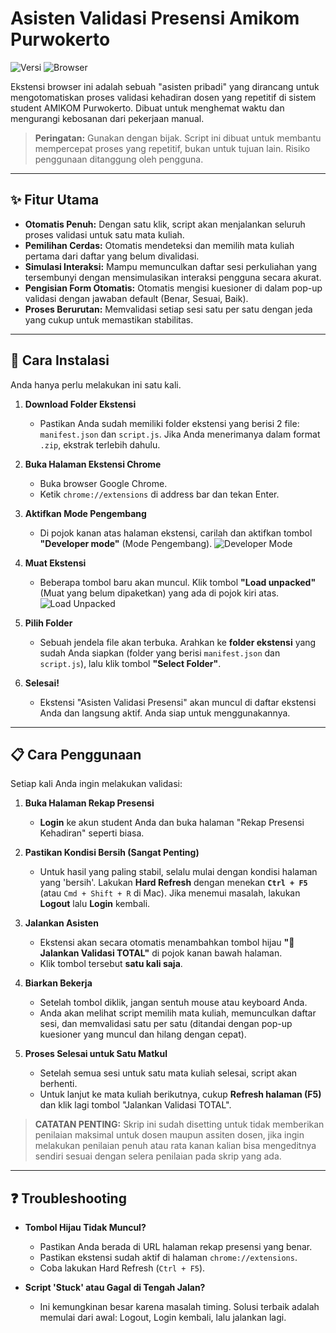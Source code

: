 # Asisten Validasi Presensi Amikom Purwokerto

![Versi](https://img.shields.io/badge/versi-1.0-brightgreen)
![Browser](https://img.shields.io/badge/browser-Chrome-blue)

Ekstensi browser ini adalah sebuah "asisten pribadi" yang dirancang untuk mengotomatiskan proses validasi kehadiran dosen yang repetitif di sistem student AMIKOM Purwokerto. Dibuat untuk menghemat waktu dan mengurangi kebosanan dari pekerjaan manual.

> **Peringatan:** Gunakan dengan bijak. Script ini dibuat untuk membantu mempercepat proses yang repetitif, bukan untuk tujuan lain. Risiko penggunaan ditanggung oleh pengguna.

---

## ✨ Fitur Utama
- **Otomatis Penuh:** Dengan satu klik, script akan menjalankan seluruh proses validasi untuk satu mata kuliah.
- **Pemilihan Cerdas:** Otomatis mendeteksi dan memilih mata kuliah pertama dari daftar yang belum divalidasi.
- **Simulasi Interaksi:** Mampu memunculkan daftar sesi perkuliahan yang tersembunyi dengan mensimulasikan interaksi pengguna secara akurat.
- **Pengisian Form Otomatis:** Otomatis mengisi kuesioner di dalam pop-up validasi dengan jawaban default (Benar, Sesuai, Baik).
- **Proses Berurutan:** Memvalidasi setiap sesi satu per satu dengan jeda yang cukup untuk memastikan stabilitas.

---

## 🚀 Cara Instalasi

Anda hanya perlu melakukan ini satu kali.

1.  **Download Folder Ekstensi**
    -   Pastikan Anda sudah memiliki folder ekstensi yang berisi 2 file: `manifest.json` dan `script.js`. Jika Anda menerimanya dalam format `.zip`, ekstrak terlebih dahulu.

2.  **Buka Halaman Ekstensi Chrome**
    -   Buka browser Google Chrome.
    -   Ketik `chrome://extensions` di address bar dan tekan Enter.

3.  **Aktifkan Mode Pengembang**
    -   Di pojok kanan atas halaman ekstensi, carilah dan aktifkan tombol **"Developer mode"** (Mode Pengembang).
    ![Developer Mode](https://i.imgur.com/Wvj4AJ5.jpeg)

4.  **Muat Ekstensi**
    -   Beberapa tombol baru akan muncul. Klik tombol **"Load unpacked"** (Muat yang belum dipaketkan) yang ada di pojok kiri atas.
    ![Load Unpacked](https://i.imgur.com/puKoJGi.jpeg)

5.  **Pilih Folder**
    -   Sebuah jendela file akan terbuka. Arahkan ke **folder ekstensi** yang sudah Anda siapkan (folder yang berisi `manifest.json` dan `script.js`), lalu klik tombol **"Select Folder"**.

6.  **Selesai!**
    -   Ekstensi "Asisten Validasi Presensi" akan muncul di daftar ekstensi Anda dan langsung aktif. Anda siap untuk menggunakannya.

---

## 📋 Cara Penggunaan

Setiap kali Anda ingin melakukan validasi:

1.  **Buka Halaman Rekap Presensi**
    -   **Login** ke akun student Anda dan buka halaman "Rekap Presensi Kehadiran" seperti biasa.

2.  **Pastikan Kondisi Bersih (Sangat Penting)**
    -   Untuk hasil yang paling stabil, selalu mulai dengan kondisi halaman yang 'bersih'. Lakukan **Hard Refresh** dengan menekan **`Ctrl + F5`** (atau `Cmd + Shift + R` di Mac). Jika menemui masalah, lakukan **Logout** lalu **Login** kembali.

3.  **Jalankan Asisten**
    -   Ekstensi akan secara otomatis menambahkan tombol hijau **"🚀 Jalankan Validasi TOTAL"** di pojok kanan bawah halaman.
    -   Klik tombol tersebut **satu kali saja**.

4.  **Biarkan Bekerja**
    -   Setelah tombol diklik, jangan sentuh mouse atau keyboard Anda.
    -   Anda akan melihat script memilih mata kuliah, memunculkan daftar sesi, dan memvalidasi satu per satu (ditandai dengan pop-up kuesioner yang muncul dan hilang dengan cepat).

5.  **Proses Selesai untuk Satu Matkul**
    -   Setelah semua sesi untuk satu mata kuliah selesai, script akan berhenti.
    -   Untuk lanjut ke mata kuliah berikutnya, cukup **Refresh halaman (F5)** dan klik lagi tombol "Jalankan Validasi TOTAL".

> **CATATAN PENTING:** Skrip ini sudah disetting untuk tidak memberikan penilaian maksimal untuk dosen maupun assiten dosen, jika ingin melakukan penilaian penuh atau rata kanan kalian bisa mengeditnya sendiri sesuai dengan selera penilaian pada skrip yang ada.
---

## ❓ Troubleshooting

-   **Tombol Hijau Tidak Muncul?**
    -   Pastikan Anda berada di URL halaman rekap presensi yang benar.
    -   Pastikan ekstensi sudah aktif di halaman `chrome://extensions`.
    -   Coba lakukan Hard Refresh (`Ctrl + F5`).

-   **Script 'Stuck' atau Gagal di Tengah Jalan?**
    -   Ini kemungkinan besar karena masalah timing. Solusi terbaik adalah memulai dari awal: Logout, Login kembali, lalu jalankan lagi.
